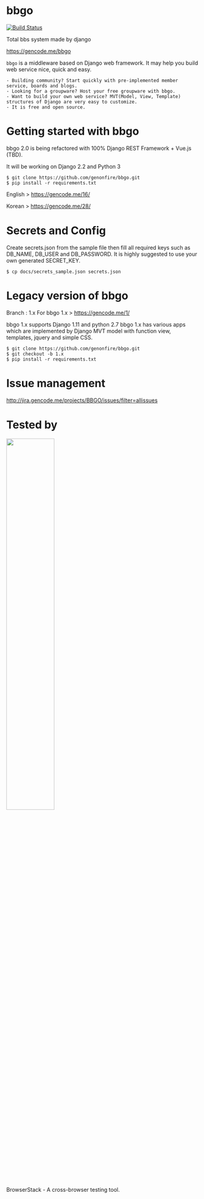 # bbgo
[![Build Status](https://travis-ci.org/genonfire/bbgo.svg?branch=master)](https://travis-ci.org/genonfire/bbgo)

Total bbs system made by django

https://gencode.me/bbgo


`bbgo` is a middleware based on Django web framework. It may help you build web service nice, quick and easy.

    - Building community? Start quickly with pre-implemented member service, boards and blogs.
    - Looking for a groupware? Host your free groupware with bbgo.
    - Want to build your own web service? MVT(Model, View, Template) structures of Django are very easy to customize.
    - It is free and open source.

# Getting started with bbgo
bbgo 2.0 is being refactored with 100% Django REST Framework + Vue.js (TBD).

It will be working on Django 2.2 and Python 3

    $ git clone https://github.com/genonfire/bbgo.git
    $ pip install -r requirements.txt

English > https://gencode.me/16/

Korean > https://gencode.me/28/


# Secrets and Config
Create secrets.json from the sample file then fill all required keys such as DB_NAME, DB_USER and DB_PASSWORD.
It is highly suggested to use your own generated SECRET_KEY.

    $ cp docs/secrets_sample.json secrets.json


# Legacy version of bbgo
Branch : 1.x
For bbgo 1.x > https://gencode.me/1/

bbgo 1.x supports Django 1.11 and python 2.7
bbgo 1.x has various apps which are implemented by Django MVT model with function view, templates, jquery and simple CSS.

    $ git clone https://github.com/genonfire/bbgo.git
    $ git checkout -b 1.x
    $ pip install -r requirements.txt


# Issue management
http://jira.gencode.me/projects/BBGO/issues/filter=allissues


# Tested by
<a href="https://www.browserstack.com/">
<img src="./docs/browserstack.png" width="50%">
</a>

BrowserStack - A cross-browser testing tool.
